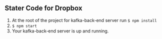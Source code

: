 ## Stater Code for Dropbox

1. At the root of the project for kafka-back-end server run `$ npm install`
2. `$ npm start`
3. Your kafka-back-end server is up and running.